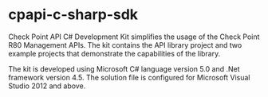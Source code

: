 # cpapi-c-sharp-sdk
Check Point API C# Development Kit simplifies the usage of the Check Point R80 Management APIs.
The kit contains the API library project and two example projects that demonstrate the capabilities of the library.

The kit is developed using Microsoft C# language version 5.0 and .Net framework version 4.5. The solution file is configured for Microsoft Visual Studio 2012 and above.
